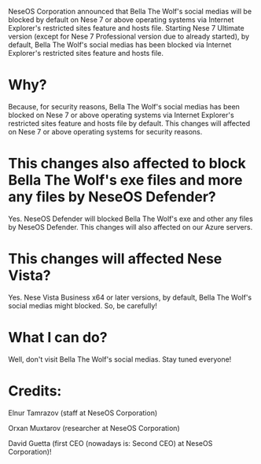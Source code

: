 NeseOS Corporation announced that Bella The Wolf's social medias will be blocked by default on Nese 7 or above operating systems via Internet Explorer's restricted sites feature and hosts file. Starting Nese 7 Ultimate version (except for Nese 7 Professional version due to already started), by default, Bella The Wolf's social medias has been blocked via Internet Explorer's restricted sites feature and hosts file. 

# Why?

Because, for security reasons, Bella The Wolf's social medias has been blocked on Nese 7 or above operating systems via Internet Explorer's restricted sites feature and hosts file by default. This changes will affected on Nese 7 or above operating systems for security reasons. 

# This changes also affected to block Bella The Wolf's exe files and more any files by NeseOS Defender?

Yes. NeseOS Defender will blocked Bella The Wolf's exe and other any files by NeseOS Defender. This changes will also affected on our Azure servers.

# This changes will affected Nese Vista?

Yes. Nese Vista Business x64 or later versions, by default, Bella The Wolf's social medias might blocked. So, be carefully!


# What I can do?

Well, don't visit Bella The Wolf's social medias. Stay tuned everyone!


# Credits: 

Elnur Tamrazov (staff at NeseOS Corporation)

Orxan Muxtarov (researcher at NeseOS Corporation)

David Guetta (first CEO (nowadays is: Second CEO) at NeseOS Corporation)!
